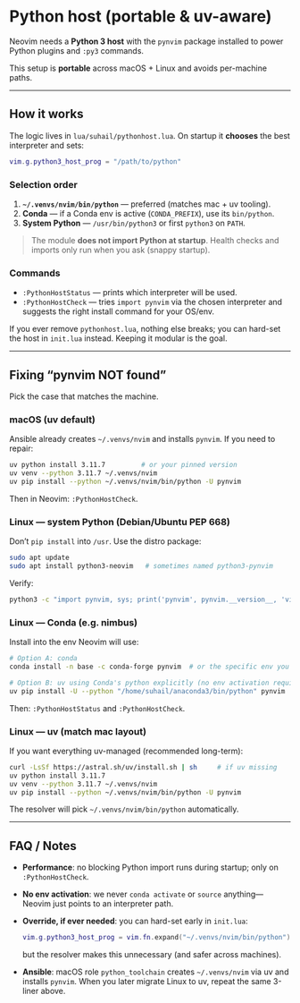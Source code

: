 # Python host (portable & uv-aware)

Neovim needs a **Python 3 host** with the `pynvim` package installed to power Python plugins and `:py3` commands.

This setup is **portable** across macOS + Linux and avoids per-machine paths.

---

## How it works

The logic lives in `lua/suhail/pythonhost.lua`. On startup it **chooses** the best interpreter and sets:

```lua
vim.g.python3_host_prog = "/path/to/python"
```

### Selection order

1. **`~/.venvs/nvim/bin/python`** — preferred (matches mac + uv tooling).
2. **Conda** — if a Conda env is active (`CONDA_PREFIX`), use its `bin/python`.
3. **System Python** — `/usr/bin/python3` or first `python3` on `PATH`.

> The module **does not import Python at startup**. Health checks and imports only run when you ask (snappy startup).

### Commands

- `:PythonHostStatus` — prints which interpreter will be used.
- `:PythonHostCheck` — tries `import pynvim` via the chosen interpreter and suggests the right install command for your OS/env.

If you ever remove `pythonhost.lua`, nothing else breaks; you can hard-set the host in `init.lua` instead. Keeping it modular is the goal.

---

## Fixing “pynvim NOT found”

Pick the case that matches the machine.

### macOS (uv default)

Ansible already creates `~/.venvs/nvim` and installs `pynvim`. If you need to repair:

```bash
uv python install 3.11.7         # or your pinned version
uv venv --python 3.11.7 ~/.venvs/nvim
uv pip install --python ~/.venvs/nvim/bin/python -U pynvim
```

Then in Neovim: `:PythonHostCheck`.

### Linux — system Python (Debian/Ubuntu PEP 668)

Don’t `pip install` into `/usr`. Use the distro package:

```bash
sudo apt update
sudo apt install python3-neovim   # sometimes named python3-pynvim
```

Verify:

```bash
python3 -c "import pynvim, sys; print('pynvim', pynvim.__version__, 'via', sys.executable)"
```

### Linux — Conda (e.g. **nimbus**)

Install into the env Neovim will use:

```bash
# Option A: conda
conda install -n base -c conda-forge pynvim  # or the specific env you use

# Option B: uv using Conda's python explicitly (no env activation required)
uv pip install -U --python "/home/suhail/anaconda3/bin/python" pynvim
```

Then: `:PythonHostStatus` and `:PythonHostCheck`.

### Linux — uv (match mac layout)

If you want everything uv-managed (recommended long-term):

```bash
curl -LsSf https://astral.sh/uv/install.sh | sh     # if uv missing
uv python install 3.11.7
uv venv --python 3.11.7 ~/.venvs/nvim
uv pip install --python ~/.venvs/nvim/bin/python -U pynvim
```

The resolver will pick `~/.venvs/nvim/bin/python` automatically.

---

## FAQ / Notes

- **Performance**: no blocking Python import runs during startup; only on `:PythonHostCheck`.
- **No env activation**: we never `conda activate` or `source` anything—Neovim just points to an interpreter path.
- **Override, if ever needed**: you can hard-set early in `init.lua`:
  ```lua
  vim.g.python3_host_prog = vim.fn.expand("~/.venvs/nvim/bin/python")
  ```
  but the resolver makes this unnecessary (and safer across machines).

- **Ansible**: macOS role `python_toolchain` creates `~/.venvs/nvim` via uv and installs `pynvim`. When you later migrate Linux to uv, repeat the same 3-liner above.
